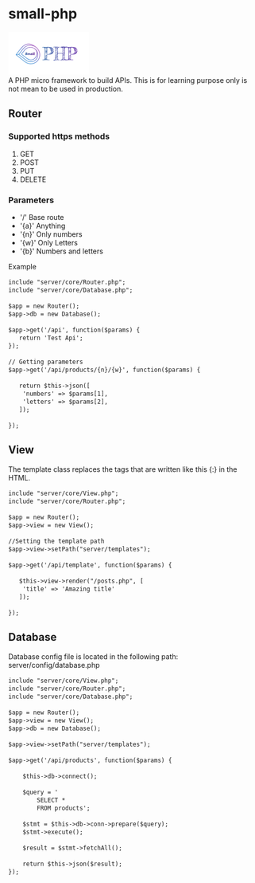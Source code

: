 # small-php
![alt text](client/assets/img/logo.png)   
A PHP micro framework to build APIs. This is for learning purpose only is not mean to be used in production.

## Router

### Supported https methods
 1) GET
 2) POST
 3) PUT 
 4) DELETE
 
### Parameters
- '/'   Base route
- '{a}' Anything
- '{n}' Only numbers
- '{w}' Only Letters 
- '{b}' Numbers and letters

Example

```
include "server/core/Router.php";
include "server/core/Database.php";

$app = new Router(); 
$app->db = new Database();

$app->get('/api', function($params) {	
   return 'Test Api';	
});

// Getting parameters
$app->get('/api/products/{n}/{w}', function($params) {
   
   return $this->json([
   	'numbers' => $params[1],
	'letters' => $params[2],
   ]);
   
});

```

## View

The template class replaces the tags that are written like this {:<your tag name>} in the HTML.

```
include "server/core/View.php";
include "server/core/Router.php";

$app = new Router(); 
$app->view = new View();

//Setting the template path
$app->view->setPath("server/templates");

$app->get('/api/template', function($params) {	

   $this->view->render("/posts.php", [
   	'title' => 'Amazing title'
   ]);
   
});
```

## Database

Database config file is located in the following path: server/config/database.php

```
include "server/core/View.php";
include "server/core/Router.php";
include "server/core/Database.php";

$app = new Router(); 
$app->view = new View();
$app->db = new Database();

$app->view->setPath("server/templates");

$app->get('/api/products', function($params) {

	$this->db->connect();
	
	$query = '
		SELECT * 
		FROM products';

	$stmt = $this->db->conn->prepare($query);
	$stmt->execute();

	$result = $stmt->fetchAll();

	return $this->json($result);
});
```

